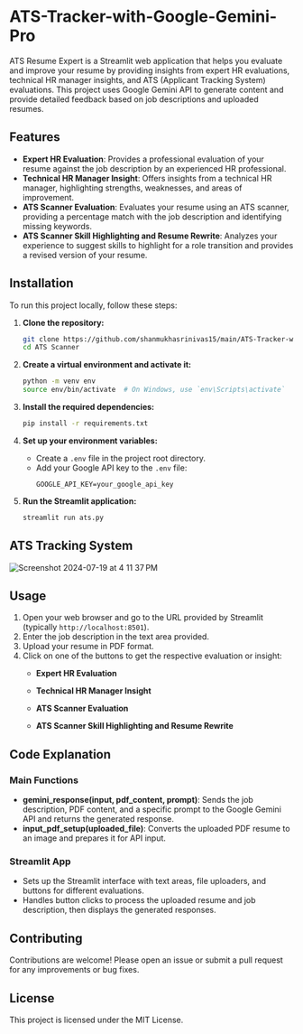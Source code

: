 # ATS-Tracker-with-Google-Gemini-Pro

ATS Resume Expert is a Streamlit web application that helps you evaluate and improve your resume by providing insights from expert HR evaluations, technical HR manager insights, and ATS (Applicant Tracking System) evaluations. This project uses Google Gemini API to generate content and provide detailed feedback based on job descriptions and uploaded resumes.

## Features

- **Expert HR Evaluation**: Provides a professional evaluation of your resume against the job description by an experienced HR professional.
- **Technical HR Manager Insight**: Offers insights from a technical HR manager, highlighting strengths, weaknesses, and areas of improvement.
- **ATS Scanner Evaluation**: Evaluates your resume using an ATS scanner, providing a percentage match with the job description and identifying missing keywords.
- **ATS Scanner Skill Highlighting and Resume Rewrite**: Analyzes your experience to suggest skills to highlight for a role transition and provides a revised version of your resume.

## Installation

To run this project locally, follow these steps:

1. **Clone the repository:**
    ```sh
    git clone https://github.com/shanmukhasrinivas15/main/ATS-Tracker-with-Google-Gemini-Pro-.git
    cd ATS Scanner
    ```

2. **Create a virtual environment and activate it:**
    ```sh
    python -m venv env
    source env/bin/activate  # On Windows, use `env\Scripts\activate`
    ```

3. **Install the required dependencies:**
    ```sh
    pip install -r requirements.txt
    ```

4. **Set up your environment variables:**
    - Create a `.env` file in the project root directory.
    - Add your Google API key to the `.env` file:
      ```env
      GOOGLE_API_KEY=your_google_api_key
      ```

5. **Run the Streamlit application:**
    ```sh
    streamlit run ats.py
    ```
## ATS Tracking System
![Screenshot 2024-07-19 at 4 11 37 PM](https://github.com/user-attachments/assets/d34edb03-7b96-4425-8529-4040f78e4a20)


## Usage

1. Open your web browser and go to the URL provided by Streamlit (typically `http://localhost:8501`).
2. Enter the job description in the text area provided.
3. Upload your resume in PDF format.
4. Click on one of the buttons to get the respective evaluation or insight:
   - **Expert HR Evaluation**


   - **Technical HR Manager Insight**


   - **ATS Scanner Evaluation**


   - **ATS Scanner Skill Highlighting and Resume Rewrite**



## Code Explanation

### Main Functions

- **gemini_response(input, pdf_content, prompt)**: Sends the job description, PDF content, and a specific prompt to the Google Gemini API and returns the generated response.
- **input_pdf_setup(uploaded_file)**: Converts the uploaded PDF resume to an image and prepares it for API input.

### Streamlit App

- Sets up the Streamlit interface with text areas, file uploaders, and buttons for different evaluations.
- Handles button clicks to process the uploaded resume and job description, then displays the generated responses.

## Contributing

Contributions are welcome! Please open an issue or submit a pull request for any improvements or bug fixes.

## License

This project is licensed under the MIT License.
